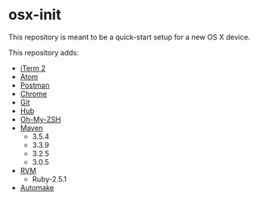 # osx-init

This repository is meant to be a quick-start setup for a new OS X device.

This repository adds:
* [iTerm 2](https://www.iterm2.com/)
* [Atom](https://atom.io/)
* [Postman](https://www.getpostman.com/)
* [Chrome](https://www.google.com/chrome/)
* [Git](https://git-scm.com/)
* [Hub](https://hub.github.com/)
* [Oh-My-ZSH](https://ohmyz.sh/)
* [Maven](https://maven.apache.org/)
  * 3.5.4
  * 3.3.9
  * 3.2.5
  * 3.0.5
* [RVM](https://rvm.io/)
  * Ruby-2.5.1
* [Automake](https://www.gnu.org/software/automake/)
